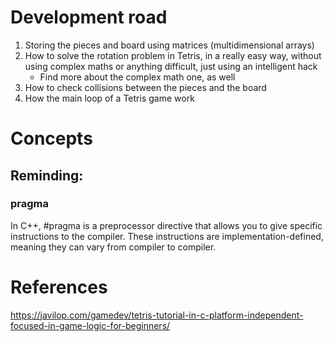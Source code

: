 # Development road
1. Storing the pieces and board using matrices (multidimensional arrays)
2. How to solve the rotation problem in Tetris, in a really easy way, without using complex maths or anything difficult, just using an intelligent hack
    - Find more about the complex math one, as well
3. How to check collisions between the pieces and the board
4. How the main loop of a Tetris game work

# Concepts
## Reminding:
### pragma
In C++, #pragma is a preprocessor directive that allows you to give specific instructions to the compiler. These instructions are implementation-defined, meaning they can vary from compiler to compiler.

# References
https://javilop.com/gamedev/tetris-tutorial-in-c-platform-independent-focused-in-game-logic-for-beginners/

